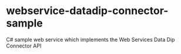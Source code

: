 # webservice-datadip-connector-sample
C# sample web service which implements the Web Services Data Dip Connector API
